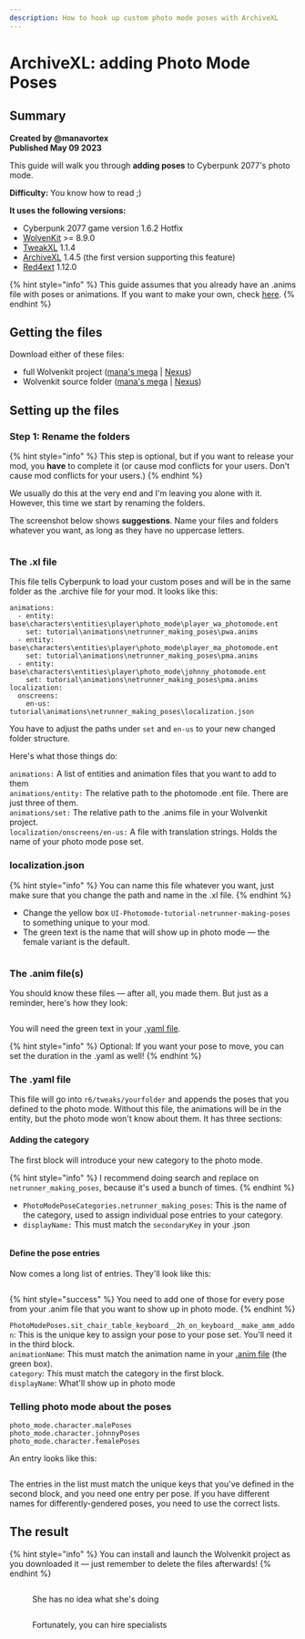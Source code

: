 ```yaml
---
description: How to hook up custom photo mode poses with ArchiveXL
---
```


# ArchiveXL: adding Photo Mode Poses

## Summary <a href="#summary" id="summary"></a>

**Created by @manavortex**\
**Published May 09 2023**

This guide will walk you through **adding poses** to Cyberpunk 2077's photo mode.

**Difficulty:** You know how to read ;)&#x20;

**It uses the following versions:**

* Cyberpunk 2077 game version 1.6.2 Hotfix
* [WolvenKit](https://github.com/WolvenKit/WolvenKit-nightly-releases/releases) >= 8.9.0
* [TweakXL](https://www.nexusmods.com/cyberpunk2077/mods/4197) 1.1.4
* [ArchiveXL](https://www.nexusmods.com/cyberpunk2077/mods/4198) 1.4.5 (the first version supporting this feature)
* [Red4ext](https://www.nexusmods.com/cyberpunk2077/mods/2380) 1.12.0

{% hint style="info" %}
This guide assumes that you already have an .anims file with poses or animations. If you want to make your own, check [here](../animations/).
{% endhint %}

## Getting the files

Download either of these files:&#x20;

* full Wolvenkit project ([mana's mega](https://mega.nz/file/eI1VHT4C#YCIqNPTQ9y1DZHLmfXg910b2hctIWY\_RCTJdLM\_\_BS4) | [Nexus](https://www.nexusmods.com/cyberpunk2077/mods/8287))
* Wolvenkit source folder ([mana's mega](https://mega.nz/file/nBFxnQyQ#zSdyPMBGQhB-ApSb-H5GCckznapbLC0ZeNhVu0RP\_h4) | [Nexus](https://www.nexusmods.com/cyberpunk2077/mods/8287))

## Setting up the files

### Step 1: Rename the folders

{% hint style="info" %}
This step is optional, but if you want to release your mod, you **have** to complete it (or cause mod conflicts for your users. Don't cause mod conflicts for your users.)
{% endhint %}

We usually do this at the very end and I'm leaving you alone with it. However, this time we start by renaming the folders.

The screenshot below shows **suggestions**. Name your files and folders whatever you want, as long as they have no uppercase letters.

<figure><img src="../../.gitbook/assets/archiveXL_photomode_file_structure.png" alt=""><figcaption></figcaption></figure>

### The .xl file

This file tells Cyberpunk to load your custom poses and will be in the same folder as the .archive file for your mod. It looks like this:

```
animations:
  - entity: base\characters\entities\player\photo_mode\player_wa_photomode.ent
    set: tutorial\animations\netrunner_making_poses\pwa.anims
  - entity: base\characters\entities\player\photo_mode\player_ma_photomode.ent
    set: tutorial\animations\netrunner_making_poses\pma.anims
  - entity: base\characters\entities\player\photo_mode\johnny_photomode.ent
    set: tutorial\animations\netrunner_making_poses\pma.anims    
localization:
  onscreens:
    en-us: tutorial\animations\netrunner_making_poses\localization.json

```

You have to adjust the paths under `set` and `en-us` to your new changed folder structure.

Here's what those things do:

`animations:` A list of entities and animation files that you want to add to them\
`animations/entity:` The relative path to the photomode .ent file. There are just three of them.\
`animations/set:` The relative path to the .anims file in your Wolvenkit project.\
`localization/onscreens/en-us:` A file with translation strings. Holds the name of your photo mode pose set.

### localization.json

{% hint style="info" %}
You can name this file whatever you want, just make sure that you change the path and name in the .xl file.
{% endhint %}

* Change the yellow box `UI-Photomode-tutorial-netrunner-making-poses` to something unique to your mod.&#x20;
* The green text is the name that will show up in photo mode — the female variant is the default.

<figure><img src="../../.gitbook/assets/archivexl_photomode_json.png" alt=""><figcaption></figcaption></figure>

### The .anim file(s)

You should know these files — after all, you made them. But just as a reminder, here's how they look:

<figure><img src="../../.gitbook/assets/archivexl_photomode_anim.png" alt=""><figcaption></figcaption></figure>

You will need the green text in your [.yaml file](archivexl-adding-photo-mode-poses.md#the-.yaml-file).&#x20;

{% hint style="info" %}
Optional: If you want your pose to move, you can set the duration in the .yaml as well!
{% endhint %}

### The .yaml file

This file will go into `r6/tweaks/yourfolder` and appends the poses that you defined to the photo mode. Without this file, the animations will be in the entity, but the photo mode won't know about them. It has three sections:

#### Adding the category

The first block will introduce your new category to the photo mode.&#x20;

{% hint style="info" %}
I recommend doing search and replace on `netrunner_making_poses`, because it's used a bunch of times.
{% endhint %}

* `PhotoModePoseCategories.netrunner_making_poses`: This is the name of the category, used to assign individual pose entries to your category.
* `displayName:` This must match the `secondaryKey` in your .json

<figure><img src="../../.gitbook/assets/archivexl_photomode_yaml_1.png" alt=""><figcaption></figcaption></figure>

#### Define the pose entries

Now comes a long list of entries. They'll look like this:

<figure><img src="../../.gitbook/assets/archivexl_photomode_yaml_2.png" alt=""><figcaption></figcaption></figure>

{% hint style="success" %}
You need to add one of those for every pose from your .anim file that you want to show up in photo mode.
{% endhint %}

`PhotoModePoses.sit_chair_table_keyboard__2h_on_keyboard__make_amm_addon`: This is the unique key to assign your pose to your pose set. You'll need it in the third block. \
`animationName`: This must match the animation name in your [.anim file](archivexl-adding-photo-mode-poses.md#the-.anim-file-s) (the green box).\
`category`: This must match the category in the first block.\
`displayName`: What'll show up in photo mode

### Telling photo mode about the poses



```
photo_mode.character.malePoses
photo_mode.character.johnnyPoses
photo_mode.character.femalePoses
```

An entry looks like this:

<figure><img src="../../.gitbook/assets/archivexl_photomode_yaml_3.png" alt=""><figcaption></figcaption></figure>

The entries in the list must match the unique keys that you've defined in the second block, and you need one entry per pose. If you have different names for differently-gendered poses, you need to use the correct lists.

## The result

{% hint style="info" %}
You can install and launch the Wolvenkit project as you downloaded it — just remember to delete the files afterwards!
{% endhint %}

<figure><img src="https://i.imgur.com/1nMpUSy.png" alt=""><figcaption><p>She has no idea what she's doing</p></figcaption></figure>

<figure><img src="https://i.imgur.com/eakqwZu.png" alt=""><figcaption><p>Fortunately, you can hire specialists</p></figcaption></figure>
